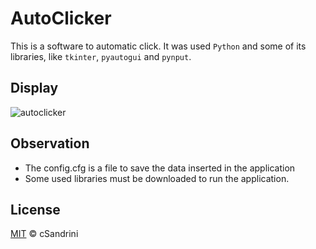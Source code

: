 # AutoClicker
This is a software to automatic click. It was used `Python` and some of its libraries, like `tkinter`, `pyautogui` and `pynput`.

## Display
![autoclicker](https://user-images.githubusercontent.com/55068969/132897286-b39bf588-eebc-4f3d-8a9d-84cc095d9f64.png)

## Observation
- The config.cfg is a file to save the data inserted in the application
- Some used libraries must be downloaded to run the application.

## License
[MIT](LICENSE) © cSandrini
